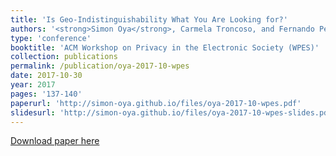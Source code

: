 ```yaml
---
title: 'Is Geo-Indistinguishability What You Are Looking for?'
authors: '<strong>Simon Oya</strong>, Carmela Troncoso, and Fernando Pérez-González'
type: 'conference'
booktitle: 'ACM Workshop on Privacy in the Electronic Society (WPES)'
collection: publications
permalink: /publication/oya-2017-10-wpes
date: 2017-10-30
year: 2017
pages: '137-140'
paperurl: 'http://simon-oya.github.io/files/oya-2017-10-wpes.pdf'
slidesurl: 'http://simon-oya.github.io/files/oya-2017-10-wpes-slides.pdf'
---
```


[Download paper here](http://simon-oya.github.io/files/oya-2017-10-wpes.pdf)
